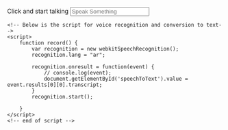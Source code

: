 <!DOCTYPE html>
<html lang="ar">
<head>
    <meta charset="UTF-8">
    <meta name="viewport" content="width=device-width, initial-scale=1.0">
    <meta http-equiv="X-UA-Compatible" content="ie=edge">
    <title>SpeechRecognition</title>
</head>
<body>
    <!-- Input area -->
    <label for="Click and start talking">Click and start talking</label>
    <input type="text" name="" id="speechToText" placeholder="Speak Something" onclick="record()">

    <!-- Below is the script for voice recognition and conversion to text-->
    <script>
        function record() {
            var recognition = new webkitSpeechRecognition();
            recognition.lang = "ar";

            recognition.onresult = function(event) {
                // console.log(event);
                document.getElementById('speechToText').value = event.results[0][0].transcript;
            }
            recognition.start();

        }
    </script>
    <!-- end of script -->
</body>
</html>
